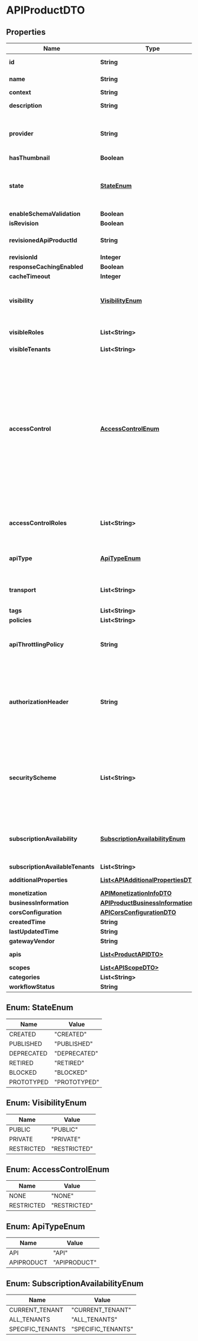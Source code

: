 

# APIProductDTO

## Properties

Name | Type | Description | Notes
------------ | ------------- | ------------- | -------------
**id** | **String** | UUID of the api product  |  [optional] [readonly]
**name** | **String** | Name of the API Product | 
**context** | **String** |  |  [optional]
**description** | **String** | A brief description about the API |  [optional]
**provider** | **String** | If the provider value is not given, the user invoking the API will be used as the provider.  |  [optional]
**hasThumbnail** | **Boolean** |  |  [optional]
**state** | [**StateEnum**](#StateEnum) | State of the API product. Only published api products are visible on the Developer Portal  |  [optional]
**enableSchemaValidation** | **Boolean** |  |  [optional]
**isRevision** | **Boolean** |  |  [optional]
**revisionedApiProductId** | **String** | UUID of the api product registry artifact  |  [optional] [readonly]
**revisionId** | **Integer** |  |  [optional]
**responseCachingEnabled** | **Boolean** |  |  [optional]
**cacheTimeout** | **Integer** |  |  [optional]
**visibility** | [**VisibilityEnum**](#VisibilityEnum) | The visibility level of the API. Accepts one of the following. PUBLIC, PRIVATE, RESTRICTED. |  [optional]
**visibleRoles** | **List&lt;String&gt;** | The user roles that are able to access the API |  [optional]
**visibleTenants** | **List&lt;String&gt;** |  |  [optional]
**accessControl** | [**AccessControlEnum**](#AccessControlEnum) | Defines whether the API Product is restricted to certain set of publishers or creators or is it visible to all the publishers and creators. If the accessControl restriction is none, this API Product can be modified by all the publishers and creators, if not it can only be viewable/modifiable by certain set of publishers and creators, based on the restriction.  |  [optional]
**accessControlRoles** | **List&lt;String&gt;** | The user roles that are able to view/modify as API Product publisher or creator. |  [optional]
**apiType** | [**ApiTypeEnum**](#ApiTypeEnum) | The API type to be used. Accepted values are API, APIPRODUCT |  [optional]
**transport** | **List&lt;String&gt;** | Supported transports for the API (http and/or https).  |  [optional]
**tags** | **List&lt;String&gt;** |  |  [optional]
**policies** | **List&lt;String&gt;** |  |  [optional]
**apiThrottlingPolicy** | **String** | The API level throttling policy selected for the particular API Product |  [optional]
**authorizationHeader** | **String** | Name of the Authorization header used for invoking the API. If it is not set, Authorization header name specified in tenant or system level will be used.  |  [optional]
**securityScheme** | **List&lt;String&gt;** | Types of API security, the current API secured with. It can be either OAuth2 or mutual SSL or both. If it is not set OAuth2 will be set as the security for the current API.  |  [optional]
**subscriptionAvailability** | [**SubscriptionAvailabilityEnum**](#SubscriptionAvailabilityEnum) | The subscription availability. Accepts one of the following. CURRENT_TENANT, ALL_TENANTS or SPECIFIC_TENANTS. |  [optional]
**subscriptionAvailableTenants** | **List&lt;String&gt;** |  |  [optional]
**additionalProperties** | [**List&lt;APIAdditionalPropertiesDTO&gt;**](APIAdditionalPropertiesDTO.md) | Map of custom properties of API |  [optional]
**monetization** | [**APIMonetizationInfoDTO**](APIMonetizationInfoDTO.md) |  |  [optional]
**businessInformation** | [**APIProductBusinessInformationDTO**](APIProductBusinessInformationDTO.md) |  |  [optional]
**corsConfiguration** | [**APICorsConfigurationDTO**](APICorsConfigurationDTO.md) |  |  [optional]
**createdTime** | **String** |  |  [optional]
**lastUpdatedTime** | **String** |  |  [optional]
**gatewayVendor** | **String** |  |  [optional]
**apis** | [**List&lt;ProductAPIDTO&gt;**](ProductAPIDTO.md) | APIs and resources in the API Product.  |  [optional]
**scopes** | [**List&lt;APIScopeDTO&gt;**](APIScopeDTO.md) |  |  [optional]
**categories** | **List&lt;String&gt;** | API categories  |  [optional]
**workflowStatus** | **String** |  |  [optional]



## Enum: StateEnum

Name | Value
---- | -----
CREATED | &quot;CREATED&quot;
PUBLISHED | &quot;PUBLISHED&quot;
DEPRECATED | &quot;DEPRECATED&quot;
RETIRED | &quot;RETIRED&quot;
BLOCKED | &quot;BLOCKED&quot;
PROTOTYPED | &quot;PROTOTYPED&quot;



## Enum: VisibilityEnum

Name | Value
---- | -----
PUBLIC | &quot;PUBLIC&quot;
PRIVATE | &quot;PRIVATE&quot;
RESTRICTED | &quot;RESTRICTED&quot;



## Enum: AccessControlEnum

Name | Value
---- | -----
NONE | &quot;NONE&quot;
RESTRICTED | &quot;RESTRICTED&quot;



## Enum: ApiTypeEnum

Name | Value
---- | -----
API | &quot;API&quot;
APIPRODUCT | &quot;APIPRODUCT&quot;



## Enum: SubscriptionAvailabilityEnum

Name | Value
---- | -----
CURRENT_TENANT | &quot;CURRENT_TENANT&quot;
ALL_TENANTS | &quot;ALL_TENANTS&quot;
SPECIFIC_TENANTS | &quot;SPECIFIC_TENANTS&quot;



